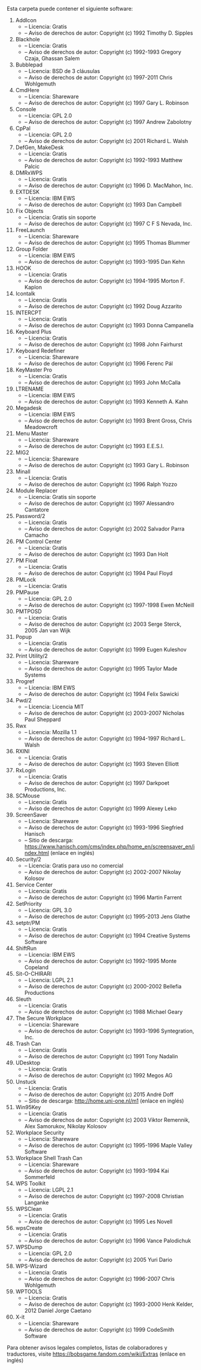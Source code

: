 ﻿Esta carpeta puede contener el siguiente software:

1. AddIcon
   - – Licencia: Gratis
   - – Aviso de derechos de autor: Copyright (c) 1992 Timothy D. Sipples
3. Blackhole
   - – Licencia: Gratis
   - – Aviso de derechos de autor: Copyright (c) 1992-1993 Gregory Czaja, Ghassan Salem
4. Bubblepad
   - – Licencia: BSD de 3 cláusulas
   - – Aviso de derechos de autor: Copyright (c) 1997-2011 Chris Wohlgemuth
5. CmdHere
   - – Licencia: Shareware
   - – Aviso de derechos de autor: Copyright (c) 1997 Gary L. Robinson
6. Console
   - – Licencia: GPL 2.0
   - – Aviso de derechos de autor: Copyright (c) 1997 Andrew Zabolotny
7. CpPal
   - – Licencia: GPL 2.0
   - – Aviso de derechos de autor: Copyright (c) 2001 Richard L. Walsh
8. DefGen, MakeDesk
   - – Licencia: Gratis
   - – Aviso de derechos de autor: Copyright (c) 1992-1993 Matthew Palcic
9. DMRxWPS
    - – Licencia: Gratis
    - – Aviso de derechos de autor: Copyright (c) 1996 D. MacMahon, Inc.
10. EXTDESK
    - – Licencia: IBM EWS
    - – Aviso de derechos de autor: Copyright (c) 1993 Dan Campbell
11. Fix Objects
    - – Licencia: Gratis sin soporte
    - – Aviso de derechos de autor: Copyright (c) 1997 C F S Nevada, Inc.
12. FreeLaunch
    - – Licencia: Shareware
    - – Aviso de derechos de autor: Copyright (c) 1995 Thomas Blummer
13. Group Folder
    - – Licencia: IBM EWS
    - – Aviso de derechos de autor: Copyright (c) 1993-1995 Dan Kehn
14. HOOK
    - – Licencia: Gratis
    - – Aviso de derechos de autor: Copyright (c) 1994-1995 Morton F. Kaplon
15. Icontalk
    - – Licencia: Gratis
    - – Aviso de derechos de autor: Copyright (c) 1992 Doug Azzarito
16. INTERCPT
    - – Licencia: Gratis
    - – Aviso de derechos de autor: Copyright (c) 1993 Donna Campanella
17. Keyboard Plus
    - – Licencia: Gratis
    - – Aviso de derechos de autor: Copyright (c) 1998 John Fairhurst
18. Keyboard Redefiner
    - – Licencia: Shareware
    - – Aviso de derechos de autor: Copyright (c) 1996 Ferenc Pál
19. KeyMaster Pro
    - – Licencia: Gratis
    - – Aviso de derechos de autor: Copyright (c) 1993 John McCalla
20. LTRENAME
    - – Licencia: IBM EWS
    - – Aviso de derechos de autor: Copyright (c) 1993 Kenneth A. Kahn
21. Megadesk
    - – Licencia: IBM EWS
    - – Aviso de derechos de autor: Copyright (c) 1993 Brent Gross, Chris Meadowcroft
22. Menu Master
    - – Licencia: Shareware
    - – Aviso de derechos de autor: Copyright (c) 1993 E.E.S.I.
23. MIG2
    - – Licencia: Shareware
    - – Aviso de derechos de autor: Copyright (c) 1993 Gary L. Robinson
24. Minall
    - – Licencia: Gratis
    - – Aviso de derechos de autor: Copyright (c) 1996 Ralph Yozzo
25. Module Replacer
    - – Licencia: Gratis sin soporte
    - – Aviso de derechos de autor: Copyright (c) 1997 Alessandro Cantatore
26. Password/2
    - – Licencia: Gratis
    - – Aviso de derechos de autor: Copyright (c) 2002 Salvador Parra Camacho
27. PM Control Center
    - – Licencia: Gratis
    - – Aviso de derechos de autor: Copyright (c) 1993 Dan Holt
28. PM Float
    - – Licencia: Gratis
    - – Aviso de derechos de autor: Copyright (c) 1994 Paul Floyd
29. PMLock
    - – Licencia: Gratis
30. PMPause
    - – Licencia: GPL 2.0
    - – Aviso de derechos de autor: Copyright (c) 1997-1998 Ewen McNeill
31. PMTPOSD
    - – Licencia: Gratis
    - – Aviso de derechos de autor: Copyright (c) 2003 Serge Sterck, 2005 Jan van Wijk
32. Popup
    - – Licencia: Gratis
    - – Aviso de derechos de autor: Copyright (c) 1999 Eugen Kuleshov
33. Print Utility/2
    - – Licencia: Shareware
    - – Aviso de derechos de autor: Copyright (c) 1995 Taylor Made Systems
34. Progref
    - – Licencia: IBM EWS
    - – Aviso de derechos de autor: Copyright (c) 1994 Felix Sawicki
35. Pwd/2
    - – Licencia: Licencia MIT
    - – Aviso de derechos de autor: Copyright (c) 2003-2007 Nicholas Paul Sheppard
36. Rwx
    - – Licencia: Mozilla 1.1
    - – Aviso de derechos de autor: Copyright (c) 1994-1997 Richard L. Walsh
37. RXINI
    - – Licencia: Gratis
    - – Aviso de derechos de autor: Copyright (c) 1993 Steven Elliott
38. RxLogin
    - – Licencia: Gratis
    - – Aviso de derechos de autor: Copyright (c) 1997 Darkpoet Productions, Inc.
39. SCMouse
    - – Licencia: Gratis
    - – Aviso de derechos de autor: Copyright (c) 1999 Alexey Leko
40. ScreenSaver
    - – Licencia: Shareware
    - – Aviso de derechos de autor: Copyright (c) 1993-1996 Siegfried Hanisch
    - – Sitio de descarga: https://www.hanisch.com/cms/index.php/home_en/screensaver_en/index.html (enlace en inglés)
41. Security/2
    - – Licencia: Gratis para uso no comercial
    - – Aviso de derechos de autor: Copyright (c) 2002-2007 Nikolay Kolosov
42. Service Center
    - – Licencia: Gratis
    - – Aviso de derechos de autor: Copyright (c) 1996 Martin Farrent
43. SetPriority
    - – Licencia: GPL 3.0
    - – Aviso de derechos de autor: Copyright (c) 1995-2013 Jens Glathe
44. setptr/PM
    - – Licencia: Gratis
    - – Aviso de derechos de autor: Copyright (c) 1994 Creative Systems Software
45. ShiftRun
    - – Licencia: IBM EWS
    - – Aviso de derechos de autor: Copyright (c) 1992-1995 Monte Copeland
46. Sit-O-CHIRARI
    - – Licencia: LGPL 2.1
    - – Aviso de derechos de autor: Copyright (c) 2000-2002 Bellefia Productions
47. Sleuth
    - – Licencia: Gratis
    - – Aviso de derechos de autor: Copyright (c) 1988 Michael Geary
48. The Secure Workplace
    - – Licencia: Shareware
    - – Aviso de derechos de autor: Copyright (c) 1993-1996 Syntegration, Inc.
49. Trash Can
    - – Licencia: Gratis
    - – Aviso de derechos de autor: Copyright (c) 1991 Tony Nadalin
50. UDesktop
    - – Licencia: Gratis
    - – Aviso de derechos de autor: Copyright (c) 1992 Megos AG
51. Unstuck
    - – Licencia: Gratis
    - – Aviso de derechos de autor: Copyright (c) 2015 André Doff
    - – Sitio de descarga: http://home.uni-one.nl/m1 (enlace en inglés)
52. Win95Key
    - – Licencia: Gratis
    - – Aviso de derechos de autor: Copyright (c) 2003 Viktor Remennik, Alex Samorukov, Nikolay Kolosov
53. Workplace Security
    - – Licencia: Shareware
    - – Aviso de derechos de autor: Copyright (c) 1995-1996 Maple Valley Software
54. Workplace Shell Trash Can
    - – Licencia: Shareware
    - – Aviso de derechos de autor: Copyright (c) 1993-1994 Kai Sommerfeld
55. WPS Toolkit
    - – Licencia: LGPL 2.1
    - – Aviso de derechos de autor: Copyright (c) 1997-2008 Christian Langanke
56. WPSClean
    - – Licencia: Gratis
    - – Aviso de derechos de autor: Copyright (c) 1995 Les Novell
57. wpsCreate
    - – Licencia: Gratis
    - – Aviso de derechos de autor: Copyright (c) 1996 Vance Palodichuk
58. WPSDump
    - – Licencia: GPL 2.0
    - – Aviso de derechos de autor: Copyright (c) 2005 Yuri Dario
59. WPS-Wizard
    - – Licencia: Gratis
    - – Aviso de derechos de autor: Copyright (c) 1996-2007 Chris Wohlgemuth
60. WPTOOLS
    - – Licencia: Gratis
    - – Aviso de derechos de autor: Copyright (c) 1993-2000 Henk Kelder, 2012 Daniel Jorge Caetano
61. X-it
    - – Licencia: Shareware
    - – Aviso de derechos de autor: Copyright (c) 1999 CodeSmith Software

Para obtener avisos legales completos, listas de colaboradores y traductores, visite https://bobsgame.fandom.com/wiki/Extras (enlace en inglés)